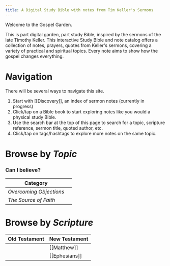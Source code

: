 ```yaml
---
title: A Digital Study Bible with notes from Tim Keller's Sermons
---
```

Welcome to the Gospel Garden. 

This is part digital garden, part study Bible, inspired by the sermons of the late Timothy Keller. This interactive Study Bible and note catalog offers a collection of notes, prayers, quotes from Keller's sermons, covering a variety of practical and spiritual topics. Every note aims to show how the gospel changes everything. 

# *N*avigation
There will be several ways to navigate this site. 
1. Start with [[Discovery]], an index of sermon notes (currently in progress)
2. Click/tap on a Bible book to start exploring notes like you would a physical study Bible. 
3. Use the search bar at the top of this page to search for a topic, scripture reference, sermon title, quoted author, etc. 
4. Click/tap on tags/hashtags to explore more notes on the same topic.

# Browse by *Topic*

### Can I believe?

| Category                |     |
| ----------------------- | --- |
| *Overcoming Objections* |     |
| *The Source of Faith*   |     |


# Browse by *Scripture*

| Old Testament | New Testament |
| ------------- | ------------- |
|               | [[Matthew]]   |
|               | [[Ephesians]] |
